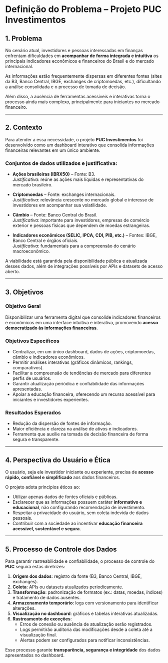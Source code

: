 # Definição do Problema – Projeto PUC Investimentos

## 1. Problema  

No cenário atual, investidores e pessoas interessadas em finanças enfrentam dificuldades em **acompanhar de forma integrada e intuitiva** os principais indicadores econômicos e financeiros do Brasil e do mercado internacional.  

As informações estão frequentemente dispersas em diferentes fontes (sites da B3, Banco Central, IBGE, exchanges de criptomoedas, etc.), dificultando a análise consolidada e o processo de tomada de decisão.  

Além disso, a ausência de ferramentas acessíveis e interativas torna o processo ainda mais complexo, principalmente para iniciantes no mercado financeiro.  

---

## 2. Contexto  

Para atender a essa necessidade, o projeto **PUC Investimentos** foi desenvolvido como um dashboard interativo que consolida informações financeiras relevantes em um único ambiente.  

### Conjuntos de dados utilizados e justificativa:  
- **Ações brasileiras (IBRX50)** – Fonte: B3.  
  *Justificativa*: reúne as ações mais líquidas e representativas do mercado brasileiro.  

- **Criptomoedas** – Fonte: exchanges internacionais.  
  *Justificativa*: relevância crescente no mercado global e interesse de investidores em acompanhar sua volatilidade.  

- **Câmbio** – Fonte: Banco Central do Brasil.  
  *Justificativa*: importante para investidores, empresas de comércio exterior e pessoas físicas que dependem de moedas estrangeiras.  

- **Indicadores econômicos (SELIC, IPCA, CDI, PIB, etc.)** – Fontes: IBGE, Banco Central e órgãos oficiais.  
  *Justificativa*: fundamentais para a compreensão do cenário macroeconômico.  

A viabilidade está garantida pela disponibilidade pública e atualizada desses dados, além de integrações possíveis por APIs e datasets de acesso aberto.  

---

## 3. Objetivos  

### Objetivo Geral  
Disponibilizar uma ferramenta digital que consolide indicadores financeiros e econômicos em uma interface intuitiva e interativa, promovendo **acesso democratizado às informações financeiras**.  

### Objetivos Específicos  
- Centralizar, em um único dashboard, dados de ações, criptomoedas, câmbio e indicadores econômicos.  
- Permitir análises interativas (gráficos dinâmicos, rankings, comparativos).  
- Facilitar a compreensão de tendências de mercado para diferentes perfis de usuários.  
- Garantir atualização periódica e confiabilidade das informações apresentadas.  
- Apoiar a educação financeira, oferecendo um recurso acessível para iniciantes e investidores experientes.  

### Resultados Esperados  
- Redução da dispersão de fontes de informação.  
- Maior eficiência e clareza na análise de ativos e indicadores.  
- Ferramenta que auxilie na tomada de decisão financeira de forma segura e transparente.  

---

## 4. Perspectiva do Usuário e Ética  

O usuário, seja ele investidor iniciante ou experiente, precisa de **acesso rápido, confiável e simplificado** aos dados financeiros.  

O projeto adota princípios éticos ao:  
- Utilizar apenas dados de fontes oficiais e públicas.  
- Esclarecer que as informações possuem caráter **informativo e educacional**, não configurando recomendação de investimento.  
- Respeitar a privacidade do usuário, sem coleta indevida de dados pessoais.  
- Contribuir com a sociedade ao incentivar **educação financeira acessível, sustentável e segura**.  

---

## 5. Processo de Controle dos Dados  

Para garantir rastreabilidade e confiabilidade, o processo de controle do **PUC** seguirá estas diretrizes:  

1. **Origem dos dados**: registro da fonte (B3, Banco Central, IBGE, exchanges).  
2. **Coleta**: APIs ou datasets atualizados periodicamente.  
3. **Transformação**: padronização de formatos (ex.: datas, moedas, índices) e tratamento de dados ausentes.  
4. **Armazenamento temporário**: logs com versionamento para identificar alterações.  
5. **Visualização no dashboard**: gráficos e tabelas interativas atualizadas.  
6. **Rastreamento de exceções**:  
   - Erros de conexão ou ausência de atualização serão registrados.  
   - Logs permitirão auditoria das modificações desde a coleta até a visualização final.  
   - Alertas podem ser configurados para notificar inconsistências.  

Esse processo garante **transparência, segurança e integridade** dos dados apresentados no dashboard.  


